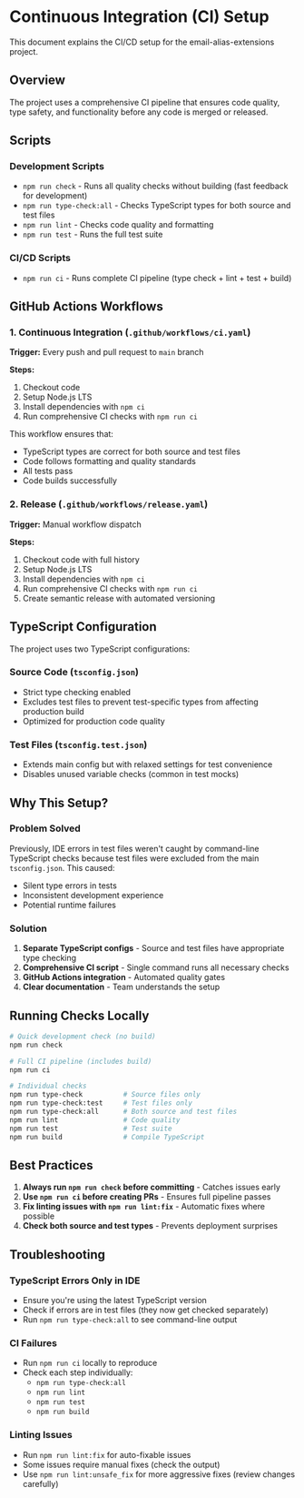 # Continuous Integration (CI) Setup

This document explains the CI/CD setup for the email-alias-extensions project.

## Overview

The project uses a comprehensive CI pipeline that ensures code quality, type safety, and functionality before any code is merged or released.

## Scripts

### Development Scripts

- `npm run check` - Runs all quality checks without building (fast feedback for development)
- `npm run type-check:all` - Checks TypeScript types for both source and test files
- `npm run lint` - Checks code quality and formatting
- `npm run test` - Runs the full test suite

### CI/CD Scripts

- `npm run ci` - Runs complete CI pipeline (type check + lint + test + build)

## GitHub Actions Workflows

### 1. Continuous Integration (`.github/workflows/ci.yaml`)

**Trigger:** Every push and pull request to `main` branch

**Steps:**
1. Checkout code
2. Setup Node.js LTS
3. Install dependencies with `npm ci`
4. Run comprehensive CI checks with `npm run ci`

This workflow ensures that:
- TypeScript types are correct for both source and test files
- Code follows formatting and quality standards
- All tests pass
- Code builds successfully

### 2. Release (`.github/workflows/release.yaml`)

**Trigger:** Manual workflow dispatch

**Steps:**
1. Checkout code with full history
2. Setup Node.js LTS
3. Install dependencies with `npm ci`
4. Run comprehensive CI checks with `npm run ci`
5. Create semantic release with automated versioning

## TypeScript Configuration

The project uses two TypeScript configurations:

### Source Code (`tsconfig.json`)
- Strict type checking enabled
- Excludes test files to prevent test-specific types from affecting production build
- Optimized for production code quality

### Test Files (`tsconfig.test.json`)
- Extends main config but with relaxed settings for test convenience
- Disables unused variable checks (common in test mocks)

## Why This Setup?

### Problem Solved
Previously, IDE errors in test files weren't caught by command-line TypeScript checks because test files were excluded from the main `tsconfig.json`. This caused:
- Silent type errors in tests
- Inconsistent development experience
- Potential runtime failures

### Solution
1. **Separate TypeScript configs** - Source and test files have appropriate type checking
2. **Comprehensive CI script** - Single command runs all necessary checks
3. **GitHub Actions integration** - Automated quality gates
4. **Clear documentation** - Team understands the setup

## Running Checks Locally

```bash
# Quick development check (no build)
npm run check

# Full CI pipeline (includes build)
npm run ci

# Individual checks
npm run type-check          # Source files only
npm run type-check:test     # Test files only
npm run type-check:all      # Both source and test files
npm run lint                # Code quality
npm run test                # Test suite
npm run build               # Compile TypeScript
```

## Best Practices

1. **Always run `npm run check` before committing** - Catches issues early
2. **Use `npm run ci` before creating PRs** - Ensures full pipeline passes
3. **Fix linting issues with `npm run lint:fix`** - Automatic fixes where possible
4. **Check both source and test types** - Prevents deployment surprises

## Troubleshooting

### TypeScript Errors Only in IDE
- Ensure you're using the latest TypeScript version
- Check if errors are in test files (they now get checked separately)
- Run `npm run type-check:all` to see command-line output

### CI Failures
- Run `npm run ci` locally to reproduce
- Check each step individually:
  - `npm run type-check:all`
  - `npm run lint`
  - `npm run test`
  - `npm run build`

### Linting Issues
- Run `npm run lint:fix` for auto-fixable issues
- Some issues require manual fixes (check the output)
- Use `npm run lint:unsafe_fix` for more aggressive fixes (review changes carefully)
